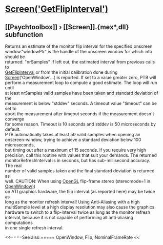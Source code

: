 # [Screen('GetFlipInterval')](Screen-GetFlipInterval) 
## [[Psychtoolbox]] &#8250; [[Screen]].{mex*,dll} subfunction


Returns an estimate of the monitor flip interval for the specified onscreen  
window."windowPtr" is the handle of the onscreen window for which info should be  
returned. "nrSamples" If left out, the estimated interval from previous calls to  
[GetFlipInterval](GetFlipInterval) or from the initial calibration done during  
[Screen](Screen)('OpenWindow'...) is reported. If set to a value greater zero, PTB will  
perform a measurement loop to compute a good estimate. The loop will run until  
at least nrSamples valid samples have been taken and standard deviation of the  
measurement is below "stddev" seconds. A timeout value "timeout" can be set to  
abort the measurement after timeout seconds if the measurement doesn't converge  
for some reason. Timeout is 10 seconds and stddev is 50 microseconds by default.  
PTB automatically takes at least 50 valid samples when opening an  
onscreen-window, trying to achieve a standard deviation below 100 microseconds,  
but timing out after a maximum of 15 seconds. If you require very high  
precision, call this routine with values that suit your demands. The returned  
monitorRefreshInterval is in seconds, but has sub-millisecond accuracy. The real  
number of valid samples taken and the final standard deviation is returned as  
well. CAUTION: When using [OpenGL](OpenGL) flip-frame stereo (stereomode=1 in [OpenWindow)](OpenWindow))  
on ATI graphics hardware, the flip interval (as reported here) may be twice as  
long as the monitor refresh interval! Using Anti-Aliasing with a high  
multiSample level at a high display resolution may also cause the graphics  
hardware to switch to a flip-interval twice as long as the monitor refresh  
interval, because it is not capable of performing all anti-aliasing computations  
in one single refresh interval.   


<<=====See also:=====
OpenWindow, Flip, NominalFrameRate
<<